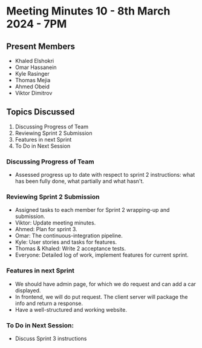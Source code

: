 # Meeting Minutes 10 - 8th March 2024 - 7PM

## Present Members
* Khaled Elshokri
* Omar Hassanein
* Kyle Rasinger
* Thomas Mejia
* Ahmed Obeid
* Viktor Dimitrov

## Topics Discussed
1. Discussing Progress of Team 
2. Reviewing Sprint 2 Submission
3. Features in next Sprint
4. To Do in Next Session

### Discussing Progress of Team 
* Assessed progress up to date with respect to sprint 2 instructions: what has been fully done, what partially and what hasn't. 

### Reviewing Sprint 2 Submission
* Assigned tasks to each member for Sprint 2 wrapping-up and submission.
* Viktor: Update meeting minutes.
* Ahmed: Plan for sprint 3.
* Omar: The continuous-integration pipeline.
* Kyle: User stories and tasks for features.
* Thomas & Khaled: Write 2 acceptance tests.
* Everyone: Detailed log of work, implement features for current sprint. 

### Features in next Sprint
* We should have admin page, for which we do request and can add a car displayed. 
* In frontend, we will do put request. The client server will package the info and return a response. 
* Have a well-structured and working website.

### To Do in Next Session:
* Discuss Sprint 3 instructions  
